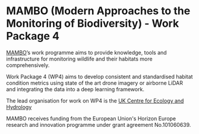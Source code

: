 # MAMBO (Modern Approaches to the Monitoring of Biodiversity) - Work Package 4

[MAMBO](https://www.mambo-project.eu/)’s work programme aims to provide knowledge, tools and infrastructure for monitoring wildlife and their habitats more comprehensively.

Work Package 4 (WP4) aims to develop consistent and standardised habitat condition metrics using state of the art drone imagery or airborne LiDAR and integrating the data into a deep learning framework. 

The lead organisation for work on WP4 is the [UK Centre for Ecology and Hydrology](https://github.com/NERC-CEH/)

MAMBO receives funding from the European Union's Horizon Europe research and innovation programme under grant agreement No.101060639.



